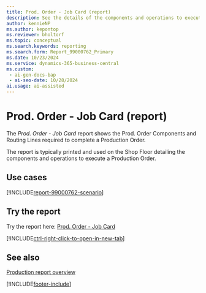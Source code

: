 ```yaml
---
title: Prod. Order - Job Card (report)
description: See the details of the components and operations to execute a production order.
author: kennieNP
ms.author: kepontop
ms.reviewer: bholtorf
ms.topic: conceptual
ms.search.keywords: reporting
ms.search.form: Report_99000762_Primary
ms.date: 10/23/2024
ms.service: dynamics-365-business-central
ms.custom:
 - ai-gen-docs-bap
 - ai-seo-date: 10/28/2024
ai.usage: ai-assisted
---
```


# Prod. Order - Job Card (report)

The *Prod. Order - Job Card* report shows the Prod. Order Components and Routing Lines required to complete a Production Order. 

The report is typically printed and used on the Shop Floor detailing the components and operations to execute a Production Order.

## Use cases

[!INCLUDE[report-99000762-scenario](../includes/report-99000762-scenario-include.md)]

<!-- 

Prompt

Below is a report in an ERP system. Provide 3-4 use cases for different personas working with production or manufacturing.

Format like this:    
  
As a <persona>, use the report to    
* use case 1  
* use case 2    

Do not capitalize the persona names. 

Do not start lines with "Use the data to"

## Report name
Prod. Order - Job Card

## Report description
The *Prod. Order - Job Card* report shows the Prod. Order Components and Routing Lines required to complete a Production Order. 
The report is typically printed and used on the Shop Floor detailing the components and operations to execute a Production Order.

### What the report does

### Use cases
See the details of the components and operations to execute a production order.

Please include your data sources and URLs

-->


## Try the report

Try the report here: [Prod. Order - Job Card](https://businesscentral.dynamics.com?report=99000762)

[!INCLUDE[ctrl-right-click-to-open-in-new-tab](../includes/ctrl-right-click-to-open-in-new-tab.md)]


## See also

[Production report overview](../production-reports.md)

[!INCLUDE[footer-include](../includes/footer-banner.md)]